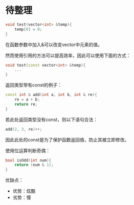 # 待整理

```C++
void test(vector<int> &temp){
    temp[0] = 0;
}
```
在函数参数中加入&可以改变vector中元素的值。

然而使用引用的方法可以提高效率，因此可以使用下面的方式：
```C++
void test(const vector<int> &temp){
    ...
}
```

返回类型带有const的例子：
```C++
const int & add(int a, int b, int & re){
    re = a + b;
    return re;
}
```
若此处返回类型没有const，则以下语句合法：
```C++
add(2, 3, re)++;
```
因此此处的const是为了保护函数返回值，防止其被立即修改。


使用位运算判断奇偶：
```C++
bool isOdd(int num){
    return (num & 1);
}
```
优缺点：
- 优势：炫酷
- 劣势：慢

